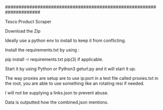 #####################################################################

Tesco Product Scraper

Download the Zip 

Ideally use a python env to install to keep it from conflicting.

Install the requirements.txt by using : 

pip install -r requirements.txt
pip(3) if applicable.

Start it by using Python or Python3 geturl.py and it will start it up.

The way proxies are setup are to use ip:port in a text file called proxies.txt in the root, you are able to use something like an rotating resi if needed.


I will not be supplying a links.json to prevent abuse.

Data is outputted how the combined.json mentions.

